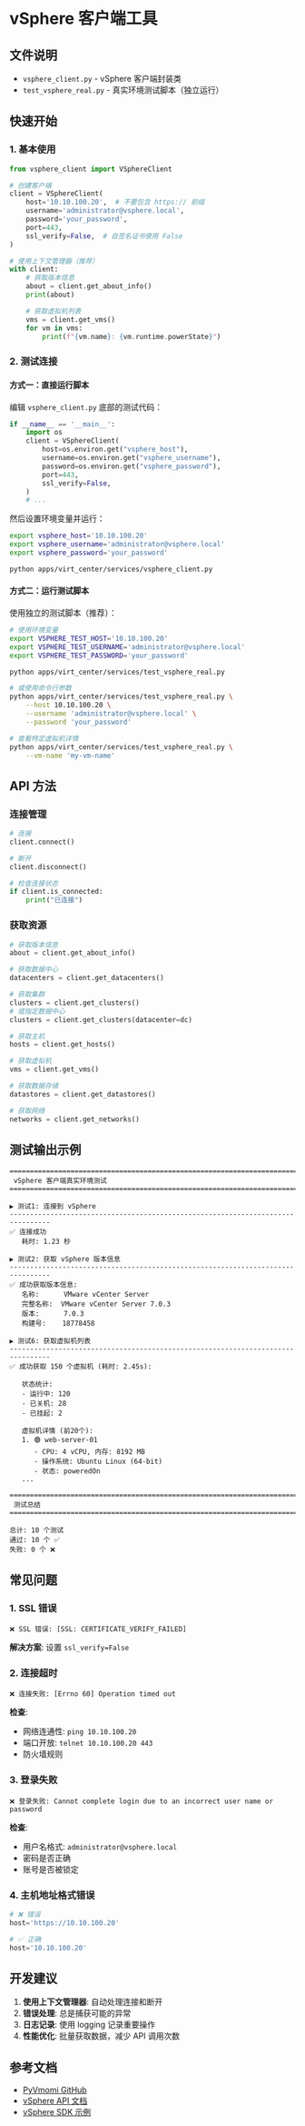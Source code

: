 # vSphere 客户端工具

## 文件说明

- `vsphere_client.py` - vSphere 客户端封装类
- `test_vsphere_real.py` - 真实环境测试脚本（独立运行）

## 快速开始

### 1. 基本使用

```python
from vsphere_client import VSphereClient

# 创建客户端
client = VSphereClient(
    host='10.10.100.20',  # 不要包含 https:// 前缀
    username='administrator@vsphere.local',
    password='your_password',
    port=443,
    ssl_verify=False,  # 自签名证书使用 False
)

# 使用上下文管理器（推荐）
with client:
    # 获取版本信息
    about = client.get_about_info()
    print(about)

    # 获取虚拟机列表
    vms = client.get_vms()
    for vm in vms:
        print(f"{vm.name}: {vm.runtime.powerState}")
```

### 2. 测试连接

#### 方式一：直接运行脚本

编辑 `vsphere_client.py` 底部的测试代码：

```python
if __name__ == '__main__':
    import os
    client = VSphereClient(
        host=os.environ.get("vsphere_host"),
        username=os.environ.get("vsphere_username"),
        password=os.environ.get("vsphere_password"),
        port=443,
        ssl_verify=False,
    )
    # ...
```

然后设置环境变量并运行：

```bash
export vsphere_host='10.10.100.20'
export vsphere_username='administrator@vsphere.local'
export vsphere_password='your_password'

python apps/virt_center/services/vsphere_client.py
```

#### 方式二：运行测试脚本

使用独立的测试脚本（推荐）：

```bash
# 使用环境变量
export VSPHERE_TEST_HOST='10.10.100.20'
export VSPHERE_TEST_USERNAME='administrator@vsphere.local'
export VSPHERE_TEST_PASSWORD='your_password'

python apps/virt_center/services/test_vsphere_real.py

# 或使用命令行参数
python apps/virt_center/services/test_vsphere_real.py \
    --host 10.10.100.20 \
    --username 'administrator@vsphere.local' \
    --password 'your_password'

# 查看特定虚拟机详情
python apps/virt_center/services/test_vsphere_real.py \
    --vm-name 'my-vm-name'
```

## API 方法

### 连接管理

```python
# 连接
client.connect()

# 断开
client.disconnect()

# 检查连接状态
if client.is_connected:
    print("已连接")
```

### 获取资源

```python
# 获取版本信息
about = client.get_about_info()

# 获取数据中心
datacenters = client.get_datacenters()

# 获取集群
clusters = client.get_clusters()
# 或指定数据中心
clusters = client.get_clusters(datacenter=dc)

# 获取主机
hosts = client.get_hosts()

# 获取虚拟机
vms = client.get_vms()

# 获取数据存储
datastores = client.get_datastores()

# 获取网络
networks = client.get_networks()
```

## 测试输出示例

```
================================================================================
 vSphere 客户端真实环境测试
================================================================================

▶ 测试1: 连接到 vSphere
--------------------------------------------------------------------------------
✅ 连接成功
   耗时: 1.23 秒

▶ 测试2: 获取 vSphere 版本信息
--------------------------------------------------------------------------------
✅ 成功获取版本信息:
   名称:      VMware vCenter Server
   完整名称:  VMware vCenter Server 7.0.3
   版本:      7.0.3
   构建号:    18778458

▶ 测试6: 获取虚拟机列表
--------------------------------------------------------------------------------
✅ 成功获取 150 个虚拟机 (耗时: 2.45s):

   状态统计:
   - 运行中: 120
   - 已关机: 28
   - 已挂起: 2

   虚拟机详情 (前20个):
   1. 🟢 web-server-01
      - CPU: 4 vCPU, 内存: 8192 MB
      - 操作系统: Ubuntu Linux (64-bit)
      - 状态: poweredOn
   ...

================================================================================
 测试总结
================================================================================

总计: 10 个测试
通过: 10 个 ✅
失败: 0 个 ❌
```

## 常见问题

### 1. SSL 错误

```
❌ SSL 错误: [SSL: CERTIFICATE_VERIFY_FAILED]
```

**解决方案**: 设置 `ssl_verify=False`

### 2. 连接超时

```
❌ 连接失败: [Errno 60] Operation timed out
```

**检查**:
- 网络连通性: `ping 10.10.100.20`
- 端口开放: `telnet 10.10.100.20 443`
- 防火墙规则

### 3. 登录失败

```
❌ 登录失败: Cannot complete login due to an incorrect user name or password
```

**检查**:
- 用户名格式: `administrator@vsphere.local`
- 密码是否正确
- 账号是否被锁定

### 4. 主机地址格式错误

```python
# ❌ 错误
host='https://10.10.100.20'

# ✅ 正确
host='10.10.100.20'
```

## 开发建议

1. **使用上下文管理器**: 自动处理连接和断开
2. **错误处理**: 总是捕获可能的异常
3. **日志记录**: 使用 logging 记录重要操作
4. **性能优化**: 批量获取数据，减少 API 调用次数

## 参考文档

- [PyVmomi GitHub](https://github.com/vmware/pyvmomi)
- [vSphere API 文档](https://developer.vmware.com/apis/vsphere-automation/latest/)
- [vSphere SDK 示例](https://github.com/vmware/pyvmomi-community-samples)
